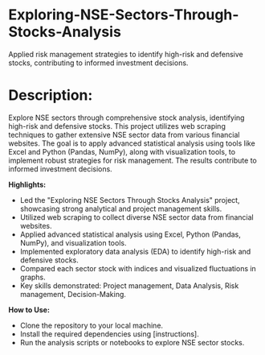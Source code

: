 # Exploring-NSE-Sectors-Through-Stocks-Analysis
Applied risk management strategies to identify high-risk and defensive stocks, contributing to informed investment decisions.

# Description:
Explore NSE sectors through comprehensive stock analysis, identifying high-risk and defensive stocks. This project utilizes web scraping techniques to gather extensive NSE sector data from various financial websites. The goal is to apply advanced statistical analysis using tools like Excel and Python (Pandas, NumPy), along with visualization tools, to implement robust strategies for risk management. The results contribute to informed investment decisions.

**Highlights:**
- Led the "Exploring NSE Sectors Through Stocks Analysis" project, showcasing strong analytical and project management skills.
- Utilized web scraping to collect diverse NSE sector data from financial websites.
- Applied advanced statistical analysis using Excel, Python (Pandas, NumPy), and visualization tools.
- Implemented exploratory data analysis (EDA) to identify high-risk and defensive stocks.
- Compared each sector stock with indices and visualized fluctuations in graphs.
- Key skills demonstrated: Project management, Data Analysis, Risk management, Decision-Making.

**How to Use:**

- Clone the repository to your local machine.
- Install the required dependencies using [instructions].
- Run the analysis scripts or notebooks to explore NSE sector stocks.

